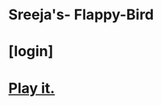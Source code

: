 # Sreeja's- Flappy-Bird
# [login]
# [Play it.](https://aaarafat.github.io/JS-Flappy-Bird/index.html)
